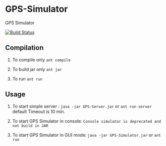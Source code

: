 GPS-Simulator
=============

GPS Simulator

[![Build Status](https://travis-ci.org/alexisduque/GPS-Simulator.png?branch=master)](https://travis-ci.org/alexisduque/GPS-Simulator)

## Compilation

1. To compile only
`ant compile`

2. To build jar only
`ant jar`

3. To run 
`ant run`

## Usage

1. To start simple server :
`java -jar GPS-Server.jar` or `ant run-server`
default Timeout is 10 min. 

2. To start GPS Simulator in console:
`Console simulator is deprecated and not build in JAR`

3. To start GPS Simulator in GUI mode: 
`java -jar GPS-Simulator.jar` or `ant run` 
